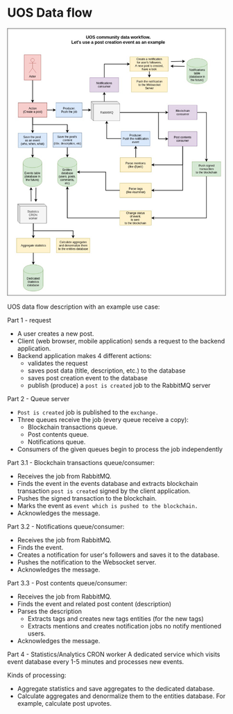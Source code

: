 # UOS Data flow

![UOS data flow](https://raw.githubusercontent.com/UOSnetwork/ucom.backend/master/documentation/jpg/uos-data-flow.jpg)

UOS data flow description with an example use case:

Part 1 - request
* A user creates a new post.
* Client (web browser, mobile application) sends a request to the backend application.
* Backend application makes 4 different actions:
    * validates the request
    * saves post data (title, description, etc.) to the database
    * saves post creation event to the database
    * publish (produce) a `post is created` job to the RabbitMQ server

Part 2 - Queue server
* `Post is created` job is published to the `exchange.`
* Three queues receive the job (every queue receive a copy):
    * Blockchain transactions queue.
    * Post contents queue.
    * Notifications queue.
* Consumers of the given queues begin to process the job independently

Part 3.1 - Blockchain transactions queue/consumer:
* Receives the job from RabbitMQ.
* Finds the event in the events database and extracts blockchain transaction `post is created` signed by the client application.
* Pushes the signed transaction to the blockchain.
* Marks the event as `event which is pushed to the blockchain.`
* Acknowledges the message.

Part 3.2 - Notifications queue/consumer:
* Receives the job from RabbitMQ.
* Finds the event.
* Creates a notification for user's followers and saves it to the database.
* Pushes the notification to the Websocket server.
* Acknowledges the message.

Part 3.3 - Post contents queue/consumer:
* Receives the job from RabbitMQ.
* Finds the event and related post content (description)
* Parses the description
    * Extracts tags and creates new tags entities (for the new tags)
    * Extracts mentions and creates notification jobs no notify mentioned users.
* Acknowledges the message.

Part 4 - Statistics/Analytics CRON worker
A dedicated service which visits event database every 1-5 minutes and processes new events.

Kinds of processing:
* Aggregate statistics and save aggregates to the dedicated database.
* Calculate aggregates and denormalize them to the entities database. For example, calculate post upvotes.
